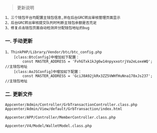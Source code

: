 > 更新说明

	1、三个钱包平台均配置主钱包信息,并在后台GRC转出审核管理页面显示
	2、后台GRC转出审核提交队列时判断主钱包余额是否充足
	3、修复点击钱包页面自动检测并分配钱包地址的bug
	
### 一. 手动更新

	1、ThinkPHP/Library/Vendor/btc/btc_config.php
		[class:BtcConfig]中增加如下配置：
			const MASTER_ADDRESS = 'FvhGTxk1kJg6w14npyxxotrjVa2eLoxeWQ'; //主钱包地址
		[class:AoJSConfig]中增加如下配置：
			const MASTER_ADDRESS = 'GciJ8A92jkRx3ZZ5VWHfHuNna178xJs237'; //主钱包地址
	
### 二. 更新文件

	Appcenter/Admin/Controller/GrbTransactionController.class.php
	Appcenter/Admin/View/default/GrbTransaction/index.html
	
	Appcenter/APP/Controller/MemberController.class.php
	
	Appcenter/V4/Model/WalletModel.class.php
	